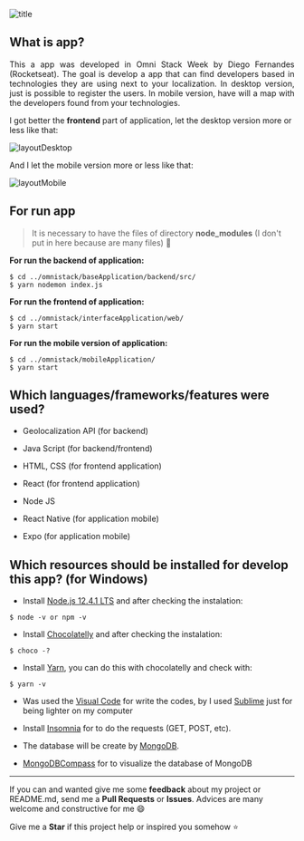 
![title](https://user-images.githubusercontent.com/46378210/72995771-3a62b880-3dd8-11ea-8f7f-f08476f19314.PNG)


## What is app? 

<p align="justify">
This a app was developed in Omni Stack Week by Diego Fernandes (Rocketseat). The goal is develop a app that can find developers based in technologies they are using next to your localization. In desktop version, just is possible to register the users. In mobile version, have will a map with the developers found from your technologies. 
</p>

I got better the **frontend** part of application, let the desktop version more or less like that:

![layoutDesktop](https://user-images.githubusercontent.com/46378210/72991301-8578cd80-3dd0-11ea-8e3e-18ea0509fa6e.png)

And I let the mobile version more or less like that:

![layoutMobile](https://user-images.githubusercontent.com/46378210/72991303-8578cd80-3dd0-11ea-813f-b0271ce91d45.png)

## For run app

> It is necessary to have the files of directory **node_modules** (I don't put in here because are many files) :grimacing:

**For run the backend of application:**
```
$ cd ../omnistack/baseApplication/backend/src/
$ yarn nodemon index.js
```
**For run the frontend of application:**
```
$ cd ../omnistack/interfaceApplication/web/
$ yarn start
```
**For run the mobile version of application:**
```
$ cd ../omnistack/mobileApplication/
$ yarn start
```

## Which languages/frameworks/features were used?
- Geolocalization API (for backend)

- Java Script (for backend/frontend)

- HTML, CSS (for frontend application)

- React (for frontend application)

- Node JS

- React Native (for application mobile)

- Expo (for application mobile)

## Which resources should be installed for develop this app? (for Windows)

- Install [Node.js 12.4.1 LTS](https://nodejs.org/en/) and after checking the instalation: 
```
$ node -v or npm -v
```
- Install [Chocolatelly](https://chocolatey.org/install) and after checking the instalation: 
```
$ choco -?
```
- Install [Yarn](https://yarnpkg.com/en/docs/install#windows-stable), you can do this with chocolatelly and check with:
```
$ yarn -v 
```
- Was used the [Visual Code](https://code.visualstudio.com/) for write the codes, by I used [Sublime](https://www.sublimetext.com/3) just 
for being lighter on my computer 

- Install [Insomnia](https://insomnia.rest/download/) for to do the requests (GET, POST, etc).

- The database will be create by [MongoDB](https://cloud.mongodb.com/).

- [MongoDBCompass](https://www.mongodb.com/download-center/compass) for to visualize the database of MongoDB

<hr>

If you can and wanted give me some **feedback** about my project or README.md, send me a **Pull Requests** or **Issues**. Advices are many welcome and constructive for me :smile:

Give me a **Star** if this project help or inspired you somehow :star:
